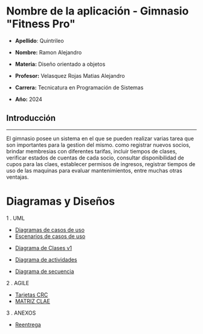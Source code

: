 # Nombre de la aplicación - Gimnasio "Fitness Pro"

* **Apellido**: Quintrileo  
* **Nombre:** Ramon Alejandro
* **Materia:** Diseño orientado a objetos 
* **Profesor:** Velasquez Rojas Matias Alejandro 
* **Carrera:** Tecnicatura en Programación de Sistemas  

* **Año:** 2024
## Introducción
---
El gimnasio posee un sistema en el que se pueden realizar varias tarea que son importantes para la gestion del mismo.
como registrar nuevos socios, brindar membresias con diferentes tarifas, incluir tiempos de clases, verificar estados de cuentas de cada socio, consultar disponibilidad de cupos para las claes, establecer permisos de ingresos, registrar tiempos de uso de las maquinas para evaluar mantenimientos, entre muchas otras ventajas.


# Diagramas y Diseños

1 . UML
 * [Diagramas de casos de uso](https://app.diagrams.net/#G1jpYGHku8cDvuKoZC3D00haeEgWquWFYM#%7B%22pageId%22%3A%22Iv0qC2GTRy8RHhDNhKyT%22%7) 
* [Escenarios de casos de uso](https://docs.google.com/spreadsheets/d/192H9Yvpkwe_c7NiCZGR55iYPsYdWZoYAg1mwBSeL5Bk/edit?gid=356940991#gid=356940991) 

+ [Diagrama de Clases v1](https://docs.google.com/document/d/1-RH6E0LbcjWQEpEaE-r0HnEL3woa_pj_aZgMEm5hMUw/edit)
+ [Diagrama de actividades](https://app.diagrams.net/#G15uMXl09iE1R4pxRDFL1XigwG48KfHjyT#%7B%22pageId%22%3A%2274e2e168-ea6b-b213-b513-2b3c1d86103e%22%7D)

+ [Diagrama de secuencia](https://app.diagrams.net/#G1bVPaC2PGdDgl6PmfTb_1LsipznLofP0c#%7B%22pageId%22%3A%222YBvvXClWsGukQMizWep%22%7D)

2 . AGILE 
* [Tarjetas CRC](https://docs.google.com/spreadsheets/d/1auk7-KZiNLy7jtgR65n8b-PqU09LWJnXkh7D0kfsT44/edit?gid=0#gid=0)
* [MATRIZ CLAE](https://app.luminpdf.com/es/viewer/6747f432a6c9ab15d0bb1521?credentials-id=02bac766-3fc7-4f50-af6f-7bb707d41eff ) 

3 . ANEXOS
+ [Reentrega](https://docs.google.com/document/d/14MiL49Z0ZLd9j0WSlsAsss75ndZY8WiPw4AOMuvMdMc/edit )
 